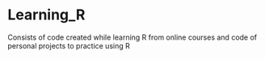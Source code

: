 # Learning_R
Consists of code created while learning R from online courses and code of personal projects to practice using R
